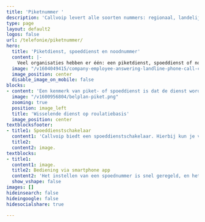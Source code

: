 ```yaml
---
title: 'Piketnummer '
description: 'Callvoip levert alle soorten nummers: regionaal, landelijk, service of internationaal.'
type: page
layout: default2
logos: false
url: /telefonie/piketnummer/
hero:
  title: 'Piketdienst, spoeddienst en noodnummer'
  content: |-
    Veel organisaties hebben er één: een piketdienst, spoeddienst of noodnummer. Zo’n nummer biedt klanten de mogelijkheid om een medewerker aan de lijn te krijgen ingeval van calamiteiten en andere onvoorziene situaties, bijvoorbeeld buiten werktijd. Callvoip biedt ongekende tools om dit type nummer eenvoudig flexibel in te richten.
  image: "/v1604049415/company-employee-answering-landline-phone-call-corporate-job-talking-manager-office-cord-telephone-line-having-remote-conversation-with-phone-number-work-business-call_hipcte.jpg"
  image_position: center
  disable_image_on_mobile: false
blocks:
- content: 'Een kenmerk van piket- of spoeddienst is dat de dienst wordt ingevuld door verschillende collega’s die op wisselende roulatiebasis worden ingepland. Vaak hebben deze mensen dienst met hun eigen mobiele nummer.<br>Dit vereist een telefoonsysteem:<ul><li>waarin je gemakkelijk nummers kunt toevoegen</li><li>waar je snel mensen kunt in- en uitschakelen</li><li>waarin verschillende spoeddiensten elkaar niet in de weg zitten</li><li>waarin meerdere mensen moeten kunnen zien wat er is ingesteld</li></ul>De Callvoip oplossing blinkt uit in haar flexibiliteit om een piket- en spoeddienstnummer in te regelen én te bedienen, zodat de juiste mensen op de juiste momenten dienst hebben.'
  image: "/v1600956804/belplan-piket.png"
  zooming: true
  position: image_left
  title: 'Wisselende dienst op roulatiebasis'
  image_position: center
textblocksfooter:
- title1: Spoeddienstschakelaar
  content1: 'Callvoip biedt een spoeddienstschakelaar. Hierbij kun je verschillende medewerkers in één groep plaatsen. Binnen deze groep is er maximaal één medewerker actief. De overige medewerkers staan automatisch op inactief. Je kunt meerdere groepen maken zodat je ook een gelaagde bereikbaarheid hebt. Er zijn veel handige tools om de bereikbaarheid van een spoednummer te optimaliseren. Denk bv aan:<ul><li>een emailnotificatie van elk inkomend gesprek en/of gemist gesprek</li><li>gelaagde doorschakeling naar meerdere (mobiele) nummer</li><il>externe doorschakeling</li><li>voicemail</li></ul>'
  title2: 
  content2: image.
textblocks:
- title1: 
  content1: image.
  title2: Bediening via smartphone app
  content2: 'Het instellen van een spoednummer is snel geregeld, en het bedienen ervan is nóg eenvoudiger. Met de gratis smartphone app van ons systeem kunnen de geselecteerde personen zien wie er dienst heeft en de diensten met éen klik veranderen. Zijn er meerdere bedieners, dan ziet iedereen realtime wie er dienst heeft. Moet er snel iets worden gewijzigd? Dan doe je dat dus met één klik vanaf je eigen smartphone.'
  show_vshape: false
images: []
hideinsearch: false
hideingoogle: false
hidesocialshare: true

---
```

